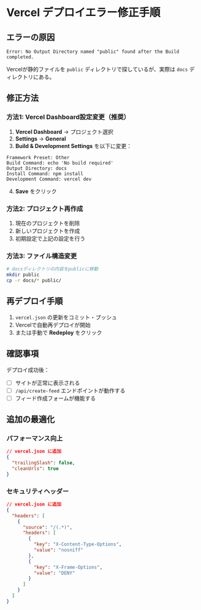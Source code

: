 # Vercel デプロイエラー修正手順

## エラーの原因
```
Error: No Output Directory named "public" found after the Build completed.
```

Vercelが静的ファイルを `public` ディレクトリで探しているが、実際は `docs` ディレクトリにある。

## 修正方法

### 方法1: Vercel Dashboard設定変更（推奨）

1. **Vercel Dashboard** → プロジェクト選択
2. **Settings** → **General**
3. **Build & Development Settings** を以下に変更：

```
Framework Preset: Other
Build Command: echo 'No build required'
Output Directory: docs
Install Command: npm install
Development Command: vercel dev
```

4. **Save** をクリック

### 方法2: プロジェクト再作成

1. 現在のプロジェクトを削除
2. 新しいプロジェクトを作成
3. 初期設定で上記の設定を行う

### 方法3: ファイル構造変更

```bash
# docsディレクトリの内容をpublicに移動
mkdir public
cp -r docs/* public/
```

## 再デプロイ手順

1. `vercel.json` の更新をコミット・プッシュ
2. Vercelで自動再デプロイが開始
3. または手動で **Redeploy** をクリック

## 確認事項

デプロイ成功後：
- [ ] サイトが正常に表示される
- [ ] `/api/create-feed` エンドポイントが動作する
- [ ] フィード作成フォームが機能する

## 追加の最適化

### パフォーマンス向上
```json
// vercel.json に追加
{
  "trailingSlash": false,
  "cleanUrls": true
}
```

### セキュリティヘッダー
```json
// vercel.json に追加
{
  "headers": [
    {
      "source": "/(.*)",
      "headers": [
        {
          "key": "X-Content-Type-Options",
          "value": "nosniff"
        },
        {
          "key": "X-Frame-Options", 
          "value": "DENY"
        }
      ]
    }
  ]
}
```